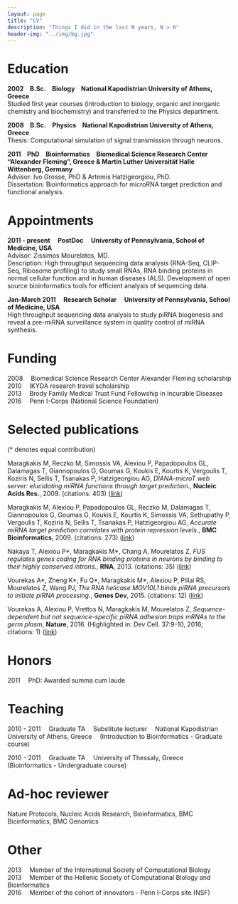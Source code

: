 ```yaml
---
layout: page
title: "CV"
description: "Things I did in the last N years, N > 0"
header-img: "../img/bg.jpg"
---
```


# Education

**2002&emsp;B.Sc.&emsp;Biology&emsp;National Kapodistrian University of Athens, Greece**  
Studied first year courses (introduction to biology, organic and inorganic chemistry and biochemistry) and transferred to the Physics department.

**2008&emsp;B.Sc.&emsp;Physics&emsp;National Kapodistrian University of Athens, Greece**  
Thesis: Computational simulation of signal transmission through neurons.

**2011&emsp;PhD&emsp;Bioinformatics&emsp;Biomedical Science Research Center “Alexander Fleming”, Greece & Martin Luther Universität Halle Wittenberg, Germany**  
Advisor: Ivo Grosse, PhD & Artemis Hatzigeorgiou, PhD.  
Dissertation: Bioinformatics approach for microRNA target prediction and functional analysis.  

# Appointments

**2011 - present&emsp;    PostDoc&emsp;    University of Pennsylvania, School of Medicine, USA**  
Advisor: Zissimos Mourelatos, MD.  
Description: High throughput sequencing data analysis (RNA-Seq, CLIP-Seq, Ribosome profiling) to study small RNAs, RNA binding proteins in normal cellular function and in human diseases (ALS). Development of open source bioinformatics tools for efficient analysis of sequencing data.

**Jan-March 2011&emsp;   Research Scholar&emsp;    University of Pennsylvania, School of Medicine, USA**  
High throughput sequencing data analysis to study piRNA biogenesis and reveal a pre-miRNA surveillance system in quality control of miRNA synthesis.

# Funding

2008&emsp; Biomedical Science Research Center Alexander Fleming scholarship  
2010&emsp; IKYDA research travel scholarship  
2013&emsp; Brody Family Medical Trust Fund Fellowship in Incurable Diseases  
2016&emsp; Penn I-Corps (National Science Foundation)  

# Selected publications
(* denotes equal contribution)

Maragkakis M, Reczko M, Simossis VA, Alexiou P, Papadopoulos GL, Dalamagas T, Giannopoulos G, Goumas G, Koukis E, Kourtis K, Vergoulis T, Koziris N, Sellis T, Tsanakas P, Hatzigeorgiou AG, *DIANA-microT web server: elucidating miRNA functions through target prediction.*, **Nucleic Acids Res.**, 2009. (citations: 403)
([link](http://nar.oxfordjournals.org/content/37/suppl_2/W273.abstract))

Maragkakis M, Alexiou P, Papadopoulos GL, Reczko M, Dalamagas T, Giannopoulos G, Goumas G, Koukis E, Kourtis K, Simossis VA, Sethupathy P, Vergoulis T, Koziris N, Sellis T, Tsanakas P, Hatzigeorgiou AG, *Accurate miRNA target prediction correlates with protein repression levels.*, **BMC Bioinformatics**, 2009. (citations: 273)
([link](http://bmcbioinformatics.biomedcentral.com/articles/10.1186/1471-2105-10-295))

Nakaya T, Alexiou P\*, Maragkakis M\*, Chang A, Mourelatos Z, *FUS regulates genes coding for RNA binding proteins in neurons by binding to their highly conserved introns.*, **RNA**, 2013. (citations: 35)
([link](http://rnajournal.cshlp.org/content/19/4/498.abstract))

Vourekas A\*, Zheng K\*, Fu Q\*, Maragkakis M\*, Alexiou P, Pillai RS, Mourelatos Z, Wang PJ, *The RNA helicase MOV10L1 binds piRNA precursors to initiate piRNA processing.*, **Genes Dev**, 2015. (citations: 12)
([link](http://genesdev.cshlp.org/content/early/2015/03/10/gad.254631.114))

Vourekas A, Alexiou P, Vrettos N, Maragkakis M, Mourelatos Z, *Sequence-dependent but not sequence-specific piRNA adhesion traps mRNAs to the germ plasm*, **Nature**, 2016. (Highlighted in: Dev Cell. 37:9-10, 2016; citations: 1)
([link](http://www.nature.com/nature/journal/v531/n7594/full/nature17150.html))

# Honors

2011&emsp; PhD: Awarded summa cum laude

# Teaching

2010 - 2011&emsp; Graduate TA&emsp; Substitute lecturer&emsp; National Kapodistrian University of Athens, Greece&emsp; (Introduction to Bioinformatics - Graduate course)

2010 - 2011&emsp; Graduate TA&emsp; University of Thessaly, Greece&emsp; (Bioinformatics - Undergraduate course)

# Ad-hoc reviewer

Nature Protocols, Nucleic Acids Research, Bioinformatics, BMC Bioinformatics, BMC Genomics

# Other

2013&emsp; Member of the International Society of Computational Biology  
2013&emsp; Member of the Hellenic Society of Computational Biology and Bioinformatics  
2016&emsp; Member of the cohort of innovators - Penn I-Corps site (NSF)  
